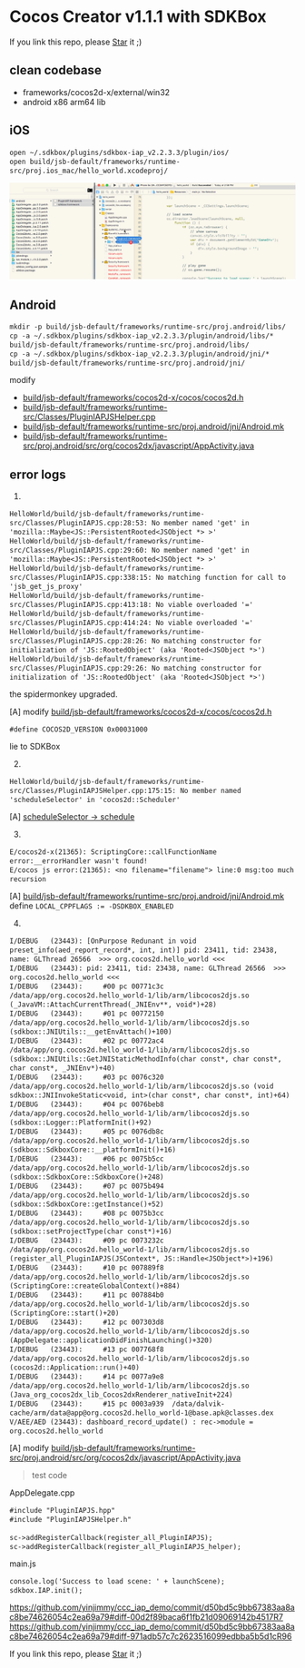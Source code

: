 # Cocos Creator v1.1.1 with SDKBox

If you link this repo, please <a class="github-button" href="https://github.com/yinjimmy/ccc_iap_demo" data-icon="octicon-star" data-style="mega" data-count-href="/yinjimmy/ccc_iap_demo/stargazers" data-count-api="/repos/yinjimmy/ccc_iap_demo#stargazers_count" data-count-aria-label="# stargazers on GitHub" aria-label="Star yinjimmy/ccc_iap_demo on GitHub">Star</a> it ;)


## clean codebase

- frameworks/cocos2d-x/external/win32
- android x86 arm64 lib

## iOS

```
open ~/.sdkbox/plugins/sdkbox-iap_v2.2.3.3/plugin/ios/
open build/jsb-default/frameworks/runtime-src/proj.ios_mac/hello_world.xcodeproj/
```

![iap_ios](tut/iap_ios.gif)

## Android

```
mkdir -p build/jsb-default/frameworks/runtime-src/proj.android/libs/
cp -a ~/.sdkbox/plugins/sdkbox-iap_v2.2.3.3/plugin/android/libs/* build/jsb-default/frameworks/runtime-src/proj.android/libs/
cp -a ~/.sdkbox/plugins/sdkbox-iap_v2.2.3.3/plugin/android/jni/* build/jsb-default/frameworks/runtime-src/proj.android/jni/
```

modify

- [build/jsb-default/frameworks/cocos2d-x/cocos/cocos2d.h](https://github.com/yinjimmy/ccc_iap_demo/commit/d50bd5c9bb67383aa8ac8be74626054c2ea69a79#diff-b3c1658c06ba3903a707f0b16517ae41R33)
- [build/jsb-default/frameworks/runtime-src/Classes/PluginIAPJSHelper.cpp](https://github.com/yinjimmy/ccc_iap_demo/commit/d50bd5c9bb67383aa8ac8be74626054c2ea69a79#diff-df14cc78522f82c4177f4ab65e50ca03R175)
- [build/jsb-default/frameworks/runtime-src/proj.android/jni/Android.mk](https://github.com/yinjimmy/ccc_iap_demo/commit/d50bd5c9bb67383aa8ac8be74626054c2ea69a79#diff-3e845b9bb3a3cc3412915236cc9c6ed3R16)
- [build/jsb-default/frameworks/runtime-src/proj.android/src/org/cocos2dx/javascript/AppActivity.java](https://github.com/yinjimmy/ccc_iap_demo/commit/d50bd5c9bb67383aa8ac8be74626054c2ea69a79#diff-3984758f6350741360984c417d427fe5R39)


## error logs

1.

```
HelloWorld/build/jsb-default/frameworks/runtime-src/Classes/PluginIAPJS.cpp:28:53: No member named 'get' in 'mozilla::Maybe<JS::PersistentRooted<JSObject *> >'
HelloWorld/build/jsb-default/frameworks/runtime-src/Classes/PluginIAPJS.cpp:29:60: No member named 'get' in 'mozilla::Maybe<JS::PersistentRooted<JSObject *> >'
HelloWorld/build/jsb-default/frameworks/runtime-src/Classes/PluginIAPJS.cpp:338:15: No matching function for call to 'jsb_get_js_proxy'
HelloWorld/build/jsb-default/frameworks/runtime-src/Classes/PluginIAPJS.cpp:413:18: No viable overloaded '='
HelloWorld/build/jsb-default/frameworks/runtime-src/Classes/PluginIAPJS.cpp:414:24: No viable overloaded '='
HelloWorld/build/jsb-default/frameworks/runtime-src/Classes/PluginIAPJS.cpp:28:26: No matching constructor for initialization of 'JS::RootedObject' (aka 'Rooted<JSObject *>')
HelloWorld/build/jsb-default/frameworks/runtime-src/Classes/PluginIAPJS.cpp:29:26: No matching constructor for initialization of 'JS::RootedObject' (aka 'Rooted<JSObject *>')
```

the spidermonkey upgraded.

[A] modify [build/jsb-default/frameworks/cocos2d-x/cocos/cocos2d.h](https://github.com/yinjimmy/ccc_iap_demo/commit/d50bd5c9bb67383aa8ac8be74626054c2ea69a79#diff-b3c1658c06ba3903a707f0b16517ae41R33)

```
#define COCOS2D_VERSION 0x00031000
```

lie to SDKBox


2.

```
HelloWorld/build/jsb-default/frameworks/runtime-src/Classes/PluginIAPJSHelper.cpp:175:15: No member named 'scheduleSelector' in 'cocos2d::Scheduler'
```

[A] [scheduleSelector -> schedule](https://github.com/yinjimmy/ccc_iap_demo/commit/d50bd5c9bb67383aa8ac8be74626054c2ea69a79#diff-df14cc78522f82c4177f4ab65e50ca03R175)


3.

```
E/cocos2d-x(21365): ScriptingCore::callFunctionName error:__errorHandler wasn't found!
E/cocos js error:(21365): <no filename="filename"> line:0 msg:too much recursion
```

[A] [build/jsb-default/frameworks/runtime-src/proj.android/jni/Android.mk](https://github.com/yinjimmy/ccc_iap_demo/commit/d50bd5c9bb67383aa8ac8be74626054c2ea69a79#diff-3e845b9bb3a3cc3412915236cc9c6ed3R22) define `LOCAL_CPPFLAGS := -DSDKBOX_ENABLED`


4.

```
I/DEBUG   (23443): [OnPurpose Redunant in void preset_info(aed_report_record*, int, int)] pid: 23411, tid: 23438, name: GLThread 26566  >>> org.cocos2d.hello_world <<<
I/DEBUG   (23443): pid: 23411, tid: 23438, name: GLThread 26566  >>> org.cocos2d.hello_world <<<
I/DEBUG   (23443):     #00 pc 00771c3c  /data/app/org.cocos2d.hello_world-1/lib/arm/libcocos2djs.so (_JavaVM::AttachCurrentThread(_JNIEnv**, void*)+28)
I/DEBUG   (23443):     #01 pc 00772150  /data/app/org.cocos2d.hello_world-1/lib/arm/libcocos2djs.so (sdkbox::JNIUtils::__getEnvAttach()+100)
I/DEBUG   (23443):     #02 pc 00772ac4  /data/app/org.cocos2d.hello_world-1/lib/arm/libcocos2djs.so (sdkbox::JNIUtils::GetJNIStaticMethodInfo(char const*, char const*, char const*, _JNIEnv*)+40)
I/DEBUG   (23443):     #03 pc 0076c320  /data/app/org.cocos2d.hello_world-1/lib/arm/libcocos2djs.so (void sdkbox::JNIInvokeStatic<void, int>(char const*, char const*, int)+64)
I/DEBUG   (23443):     #04 pc 0076beb8  /data/app/org.cocos2d.hello_world-1/lib/arm/libcocos2djs.so (sdkbox::Logger::PlatformInit()+92)
I/DEBUG   (23443):     #05 pc 0076db8c  /data/app/org.cocos2d.hello_world-1/lib/arm/libcocos2djs.so (sdkbox::SdkboxCore::__platformInit()+16)
I/DEBUG   (23443):     #06 pc 0075b5cc  /data/app/org.cocos2d.hello_world-1/lib/arm/libcocos2djs.so (sdkbox::SdkboxCore::SdkboxCore()+248)
I/DEBUG   (23443):     #07 pc 0075b494  /data/app/org.cocos2d.hello_world-1/lib/arm/libcocos2djs.so (sdkbox::SdkboxCore::getInstance()+52)
I/DEBUG   (23443):     #08 pc 0075b3cc  /data/app/org.cocos2d.hello_world-1/lib/arm/libcocos2djs.so (sdkbox::setProjectType(char const*)+16)
I/DEBUG   (23443):     #09 pc 0073232c  /data/app/org.cocos2d.hello_world-1/lib/arm/libcocos2djs.so (register_all_PluginIAPJS(JSContext*, JS::Handle<JSObject*>)+196)
I/DEBUG   (23443):     #10 pc 007889f8  /data/app/org.cocos2d.hello_world-1/lib/arm/libcocos2djs.so (ScriptingCore::createGlobalContext()+884)
I/DEBUG   (23443):     #11 pc 007884b0  /data/app/org.cocos2d.hello_world-1/lib/arm/libcocos2djs.so (ScriptingCore::start()+20)
I/DEBUG   (23443):     #12 pc 007303d8  /data/app/org.cocos2d.hello_world-1/lib/arm/libcocos2djs.so (AppDelegate::applicationDidFinishLaunching()+320)
I/DEBUG   (23443):     #13 pc 007768f8  /data/app/org.cocos2d.hello_world-1/lib/arm/libcocos2djs.so (cocos2d::Application::run()+40)
I/DEBUG   (23443):     #14 pc 0077a9e8  /data/app/org.cocos2d.hello_world-1/lib/arm/libcocos2djs.so (Java_org_cocos2dx_lib_Cocos2dxRenderer_nativeInit+224)
I/DEBUG   (23443):     #15 pc 0003a939  /data/dalvik-cache/arm/data@app@org.cocos2d.hello_world-1@base.apk@classes.dex
V/AEE/AED (23443): dashboard_record_update() : rec->module = org.cocos2d.hello_world
```

[A] modify [build/jsb-default/frameworks/runtime-src/proj.android/src/org/cocos2dx/javascript/AppActivity.java](https://github.com/yinjimmy/ccc_iap_demo/commit/d50bd5c9bb67383aa8ac8be74626054c2ea69a79#diff-3984758f6350741360984c417d427fe5R39)

> test code

AppDelegate.cpp
```
#include "PluginIAPJS.hpp"
#include "PluginIAPJSHelper.h"

sc->addRegisterCallback(register_all_PluginIAPJS);
sc->addRegisterCallback(register_all_PluginIAPJS_helper);
```

main.js
```
console.log('Success to load scene: ' + launchScene);
sdkbox.IAP.init();
```

https://github.com/yinjimmy/ccc_iap_demo/commit/d50bd5c9bb67383aa8ac8be74626054c2ea69a79#diff-00d2f89baca6f1fb21d09069142b4517R7
https://github.com/yinjimmy/ccc_iap_demo/commit/d50bd5c9bb67383aa8ac8be74626054c2ea69a79#diff-971adb57c7c2623516099edbba5b5d1cR96


If you link this repo, please <a class="github-button" href="https://github.com/yinjimmy/ccc_iap_demo" data-icon="octicon-star" data-style="mega" data-count-href="/yinjimmy/ccc_iap_demo/stargazers" data-count-api="/repos/yinjimmy/ccc_iap_demo#stargazers_count" data-count-aria-label="# stargazers on GitHub" aria-label="Star yinjimmy/ccc_iap_demo on GitHub">Star</a> it ;)
